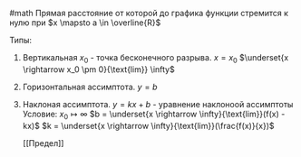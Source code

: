 #math 
Прямая расстояние от которой до графика функции стремится к нулю при $x \mapsto a \in \overline{R}$

Типы:
1. Вертикальная $x_0$ - точка бесконечного разрыва. $x = x_0$ $\underset{x \rightarrow x_0 \pm 0}{\text{lim}} \infty$
2. Горизонтальная ассимптота. $y = b$
3. Наклоная ассимптота. $y = kx + b$ - уравнение наклоноой ассимптоты
	Условие: $x_0 \mapsto \infty$
	$b = \underset{x \rightarrow \infty}{\text{lim}}(f(x) - kx)$
	$k = \underset{x \rightarrow \infty}{\text{lim}}(\frac{f(x)}{x})$
	
	
	[[Предел]]